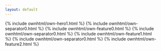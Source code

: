 ```yaml
---
layout: default
---
```


  {% include ownhtml/own-hero1.html %}
  {% include ownhtml/own-separator0.html %}
  {% include ownhtml/own-feature0.html %}
  {% include ownhtml/own-separator0.html %}
  {% include ownhtml/own-feature1.html %}
  {% include ownhtml/own-separator0.html %}
  {% include ownhtml/own-feature2.html %}





